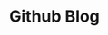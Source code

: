 ---
layout: default
title: Github Blog
nav_order: 2
has_children: true
permalink: /docs/github-blog
---